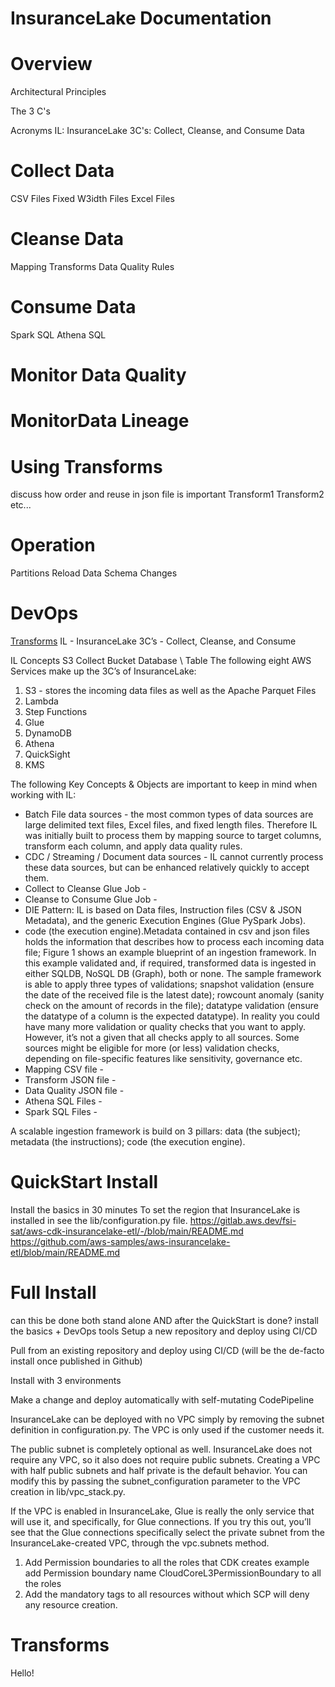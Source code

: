 
# InsuranceLake Documentation

# Overview

Architectural Principles

The 3 C's

Acronyms
IL: InsuranceLake
3C's: Collect, Cleanse, and Consume Data

# Collect Data
CSV Files
Fixed W3idth Files
Excel Files

# Cleanse Data
Mapping
Transforms
Data Quality Rules

# Consume Data
Spark SQL
Athena SQL

# Monitor Data Quality
# MonitorData Lineage

# Using Transforms
discuss how order and reuse in json file is important
Transform1
Transform2
etc...

# Operation
Partitions
Reload Data
Schema Changes

# DevOps


[Transforms](#Transforms)
IL - InsuranceLake
3C’s - Collect, Cleanse, and Consume

IL Concepts
S3 Collect Bucket Database \ Table
The following eight AWS Services make up the 3C’s of InsuranceLake:

1. S3 - stores the incoming data files as well as the Apache Parquet Files
2. Lambda
3. Step Functions
4. Glue
5. DynamoDB
6. Athena
7. QuickSight
8. KMS

The following Key Concepts & Objects are important to keep in mind when working with IL:

* Batch File data sources - the most common types of data sources are large delimited text files, Excel files, and fixed length files. Therefore IL was initially built to process them by mapping source to target columns, transform each column, and apply data quality rules. 
* CDC / Streaming / Document data sources - IL cannot currently process these data sources, but can be enhanced relatively quickly to accept them.
* Collect to Cleanse Glue Job - 
* Cleanse to Consume Glue Job - 
* DIE Pattern: IL is based on Data files, Instruction files (CSV & JSON Metadata), and the generic Execution Engines (Glue PySpark Jobs).
* code (the execution engine).Metadata contained in csv and json files holds the information that describes how to process each incoming data file;
    Figure 1 shows an example blueprint of an ingestion framework. In this example validated and, if required, transformed data is ingested in either SQLDB, NoSQL DB (Graph), both or none. The sample framework is able to apply three types of validations;
    snapshot validation (ensure the date of the received file is the latest date);
    rowcount anomaly (sanity check on the amount of records in the file);
    datatype validation (ensure the datatype of a column is the expected datatype).
    In reality you could have many more validation or quality checks that you want to apply. However, it’s not a given that all checks apply to all sources. Some sources might be eligible for more (or less) validation checks, depending on file-specific features like sensitivity, governance etc.
* Mapping CSV file -
* Transform JSON file -
* Data Quality JSON file -
* Athena SQL Files - 
* Spark SQL Files - 

A scalable ingestion framework is build on 3 pillars:
data (the subject);
metadata (the instructions);
code (the execution engine).

# QuickStart Install
Install the basics in 30 minutes
To set the region that InsuranceLake is installed in see the lib/configuration.py file.
https://gitlab.aws.dev/fsi-sat/aws-cdk-insurancelake-etl/-/blob/main/README.md
https://github.com/aws-samples/aws-insurancelake-etl/blob/main/README.md

# Full Install
can this be done both stand alone AND after the QuickStart is done?
install the basics + DevOps tools
Setup a new repository and deploy using CI/CD

Pull from an existing repository and deploy using CI/CD (will be the de-facto install once published in Github)

Install with 3 environments

Make a change and deploy automatically with self-mutating CodePipeline

InsuranceLake can be deployed with no VPC simply by removing the subnet definition in configuration.py. The VPC is only used if the customer needs it.

The public subnet is completely optional as well. InsuranceLake does not require any VPC, so it also does not require public subnets. Creating a VPC with half public subnets and half private is the default behavior. You can modify this by passing the subnet_configuration parameter to the VPC creation in lib/vpc_stack.py.

If the VPC is enabled in InsuranceLake, Glue is really the only service that will use it, and specifically, for Glue connections. If you try this out, you’ll see that the Glue connections specifically select the private subnet from the InsuranceLake-created VPC, through the vpc.subnets method.

1. Add Permission boundaries to all the roles that CDK creates example add Permission boundary name CloudCoreL3PermissionBoundary to all the roles 
2. Add the mandatory tags to all resources without which SCP will deny any resource creation.


# Transforms
Hello!
